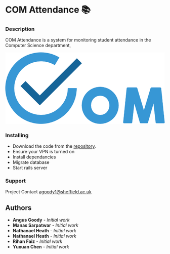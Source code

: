 # COM Attendance 📚

### Description
COM Attendance is a system for monitoring student attendance in the Computer Science department, 

![COM Attendance Logo](logo.png "COM Logo")

### Installing


* Download the code from the [repository](https://git.shefcompsci.org.uk/com3420-2020-21/team11/project).
* Ensure your VPN is turned on
* Install dependancies
* Migrate database
* Start rails server


### Support
Project Contact <agoody1@sheffield.ac.uk>


## Authors

* **Angus Goody** - *Initial work*
* **Manas Sarpatwar** - *Initial work*
* **Nathanael Heath** - *Initial work*
* **Nathanael Heath** - *Initial work*
* **Rihan Faiz** - *Initial work*
* **Yuxuan Chen** - *Initial work*
